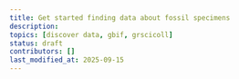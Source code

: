```yaml
---
title: Get started finding data about fossil specimens
description: 
topics: [discover data, gbif, grscicoll]
status: draft
contributors: []
last_modified_at: 2025-09-15
---
```

